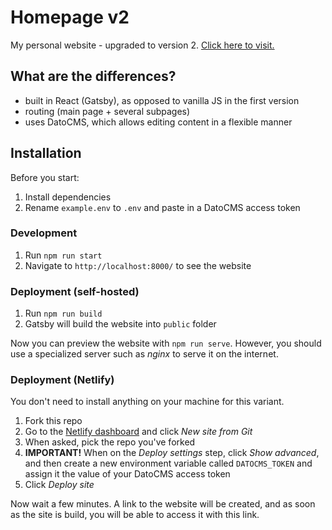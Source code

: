 # Homepage v2

My personal website - upgraded to version 2.
[Click here to visit.](https://bglen.netlify.app/)

## What are the differences?

- built in React (Gatsby), as opposed to vanilla JS in the first version
- routing (main page + several subpages)
- uses DatoCMS, which allows editing content in a flexible manner

## Installation

Before you start:

1. Install dependencies
2. Rename `example.env` to `.env` and paste in a DatoCMS access token

### Development

1. Run `npm run start`
2. Navigate to `http://localhost:8000/` to see the website

### Deployment (self-hosted)

1. Run `npm run build`
2. Gatsby will build the website into `public` folder

Now you can preview the website with `npm run serve`.
However, you should use a specialized server such as _nginx_
to serve it on the internet.

### Deployment (Netlify)

You don't need to install anything on your machine for this variant.

1. Fork this repo
2. Go to the [Netlify dashboard](https://app.netlify.com) and click _New site from Git_
3. When asked, pick the repo you've forked
4. **IMPORTANT!** When on the _Deploy settings_ step, click _Show advanced_,
   and then create a new environment variable called `DATOCMS_TOKEN` and assign it
   the value of your DatoCMS access token
5. Click _Deploy site_

Now wait a few minutes. A link to the website will be created, and as soon
as the site is build, you will be able to access it with this link.
